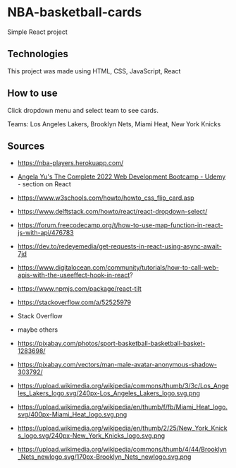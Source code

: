 # NBA-basketball-cards

Simple React project 

## Technologies
This project was made using HTML, CSS, JavaScript, React 

## How to use
Click dropdown menu and select team to see cards. 

Teams: Los Angeles Lakers, Brooklyn Nets, Miami Heat, New York Knicks

## Sources
- https://nba-players.herokuapp.com/
- [Angela Yu's The Complete 2022 Web Development Bootcamp - Udemy](https://www.udemy.com/course/the-complete-web-development-bootcamp/) - section on React 
- https://www.w3schools.com/howto/howto_css_flip_card.asp
- https://www.delftstack.com/howto/react/react-dropdown-select/ 
- https://forum.freecodecamp.org/t/how-to-use-map-function-in-react-js-with-api/476783 
- https://dev.to/redeyemedia/get-requests-in-react-using-async-await-7jd 
- https://www.digitalocean.com/community/tutorials/how-to-call-web-apis-with-the-useeffect-hook-in-react? 
- https://www.npmjs.com/package/react-tilt 
- https://stackoverflow.com/a/52525979 
- Stack Overflow 
- maybe others

- https://pixabay.com/photos/sport-basketball-basketball-basket-1283698/ 
- https://pixabay.com/vectors/man-male-avatar-anonymous-shadow-303792/ 
- https://upload.wikimedia.org/wikipedia/commons/thumb/3/3c/Los_Angeles_Lakers_logo.svg/240px-Los_Angeles_Lakers_logo.svg.png 
- https://upload.wikimedia.org/wikipedia/en/thumb/f/fb/Miami_Heat_logo.svg/400px-Miami_Heat_logo.svg.png 
- https://upload.wikimedia.org/wikipedia/en/thumb/2/25/New_York_Knicks_logo.svg/240px-New_York_Knicks_logo.svg.png 
- https://upload.wikimedia.org/wikipedia/commons/thumb/4/44/Brooklyn_Nets_newlogo.svg/170px-Brooklyn_Nets_newlogo.svg.png 
